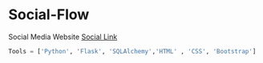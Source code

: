 # Social-Flow
Social Media Website [Social Link](#)
```Python
Tools = ['Python', 'Flask', 'SQLAlchemy','HTML' , 'CSS', 'Bootstrap']
```
